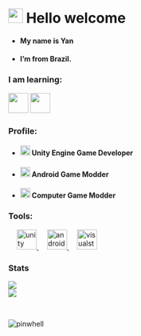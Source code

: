 # <img src="https://github.com/YanReF/YanReF/blob/main/res/Hi%20(1).gif" width="29px"> Hello welcome 

- #### My name is Yan

- #### I’m from Brazil.

### I am learning: 
<img loading="lazy" src="https://github.com/YanReF/YanReF/blob/main/res/csharp-original.svg" width="40" height="40"/> <img loading="lazy" src="https://github.com/YanReF/YanReF/blob/main/res/cplusplus-original.svg" width="40" height="40"/>

### Profile:

- #### <img loading="lazy" src="https://github.com/YanReF/YanReF/blob/main/res/unityeditoricon_103179.svg" width="20" height="20"/>  Unity Engine Game Developer

- #### <img loading="lazy" src="https://github.com/YanReF/YanReF/blob/main/res/mobile_icon-icons.com_58007.svg" width="20" height="20"/>  Android Game Modder

- #### <img loading="lazy" src="https://github.com/YanReF/YanReF/blob/main/res/pc_button_icon_151862.svg" width="20" height="20"/>  Computer Game Modder

### Tools:

<p align="left">    ㅤ  <a href="https://unity.com/" target="_blank" rel="noreferrer"> <img src="https://www.vectorlogo.zone/logos/unity3d/unity3d-icon.svg" alt="unity" width="40" height="40"/> </a>  ㅤ   <a href="https://developer.android.com/studio" target="_blank" rel="noreferrer"> <img src="https://cdn.jsdelivr.net/gh/devicons/devicon/icons/androidstudio/androidstudio-original.svg" alt="androidstudio" width="40" height="40"/> </a>  ㅤ   <a href="https://unity.com/" target="_blank" rel="noreferrer"> <img src="https://cdn.jsdelivr.net/gh/devicons/devicon/icons/visualstudio/visualstudio-plain.svg" alt="visualstudio" width="40" height="40"/> </a>
  
### Stats
<p>
<a href="https://github.com/YanReF">
  <img src="https://github-readme-stats.vercel.app/api?username=YanReF&show_icons=true&theme=dark"/>  
</a>
  <br>
<a href="https://github.com/YanReF">
  <img src="https://github-readme-stats-eight-theta.vercel.app/api/top-langs/?username=YanReF&layout=compact&langs_count=8&theme=dark"/>
</a>
</p>

<br>
<p align="left"> <img src="https://komarev.com/ghpvc/?username=YanReF&label=PROFILE%20VIEWS&color=blue&style=plastic" alt="pinwhell" /> </p>

